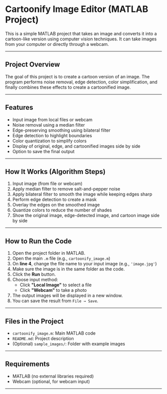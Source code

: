 # Cartoonify Image Editor (MATLAB Project)

This is a simple MATLAB project that takes an image and converts it into a cartoon-like version using computer vision techniques. It can take images from your computer or directly through a webcam.

---

## Project Overview

The goal of this project is to create a cartoon version of an image. The program performs noise removal, edge detection, color simplification, and finally combines these effects to create a cartoonified image.

---

## Features

- Input image from local files or webcam
- Noise removal using a median filter
- Edge-preserving smoothing using bilateral filter
- Edge detection to highlight boundaries
- Color quantization to simplify colors
- Display of original, edge, and cartoonified images side by side
- Option to save the final output

---

## How It Works (Algorithm Steps)

1. Input image (from file or webcam)
2. Apply median filter to remove salt-and-pepper noise
3. Apply bilateral filter to smooth the image while keeping edges sharp
4. Perform edge detection to create a mask
5. Overlay the edges on the smoothed image
6. Quantize colors to reduce the number of shades
7. Show the original image, edge-detected image, and cartoon image side by side

---

## How to Run the Code

1. Open the project folder in MATLAB.
2. Open the main `.m` file (e.g., `cartoonify_image.m`)
3. On **line 4**, change the file name to your input image (e.g., `'image.jpg'`)
4. Make sure the image is in the same folder as the code.
5. Click the **Run** button.
6. Choose input method:
   - Click **"Local Image"** to select a file
   - Click **"Webcam"** to take a photo
7. The output images will be displayed in a new window.
8. You can save the result from `File → Save`.

---

## Files in the Project

- `cartoonify_image.m`: Main MATLAB code
- `README.md`: Project description
- (Optional) `sample_images/`: Folder with example images

---

## Requirements

- MATLAB (no external libraries required)
- Webcam (optional, for webcam input)

---

